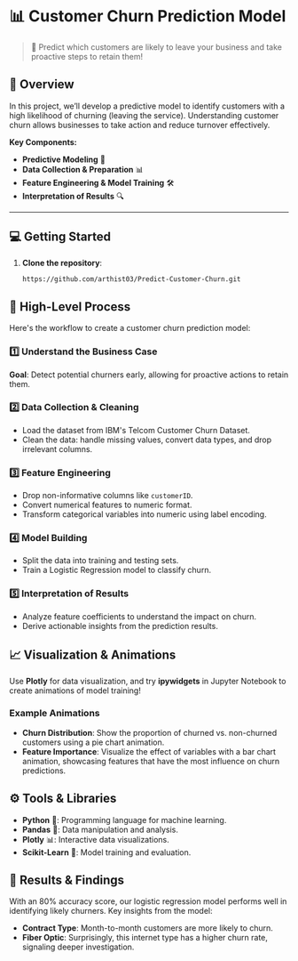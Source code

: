 # 📊 Customer Churn Prediction Model

> 🚀 Predict which customers are likely to leave your business and take proactive steps to retain them!

## 📝 Overview
In this project, we’ll develop a predictive model to identify customers with a high likelihood of churning (leaving the service). Understanding customer churn allows businesses to take action and reduce turnover effectively.

**Key Components:**
- **Predictive Modeling** 🧠
- **Data Collection & Preparation** 📊
- **Feature Engineering & Model Training** 🛠️
- **Interpretation of Results** 🔍

---

## 💻 Getting Started

1. **Clone the repository**:
   ```bash
   https://github.com/arthist03/Predict-Customer-Churn.git


## 🔄 High-Level Process

Here's the workflow to create a customer churn prediction model:

### 1️⃣ Understand the Business Case
   **Goal**: Detect potential churners early, allowing for proactive actions to retain them.

### 2️⃣ Data Collection & Cleaning
   - Load the dataset from IBM's Telcom Customer Churn Dataset.
   - Clean the data: handle missing values, convert data types, and drop irrelevant columns.

### 3️⃣ Feature Engineering
   - Drop non-informative columns like `customerID`.
   - Convert numerical features to numeric format.
   - Transform categorical variables into numeric using label encoding.

### 4️⃣ Model Building
   - Split the data into training and testing sets.
   - Train a Logistic Regression model to classify churn.

### 5️⃣ Interpretation of Results
   - Analyze feature coefficients to understand the impact on churn.
   - Derive actionable insights from the prediction results.

## 📈 Visualization & Animations

Use **Plotly** for data visualization, and try **ipywidgets** in Jupyter Notebook to create animations of model training!

### Example Animations
- **Churn Distribution**: Show the proportion of churned vs. non-churned customers using a pie chart animation.
- **Feature Importance**: Visualize the effect of variables with a bar chart animation, showcasing features that have the most influence on churn predictions.

## ⚙️ Tools & Libraries
- **Python** 🐍: Programming language for machine learning.
- **Pandas** 🐼: Data manipulation and analysis.
- **Plotly** 📊: Interactive data visualizations.
- **Scikit-Learn** 🤖: Model training and evaluation.

## 🎉 Results & Findings
With an 80% accuracy score, our logistic regression model performs well in identifying likely churners. Key insights from the model:
- **Contract Type**: Month-to-month customers are more likely to churn.
- **Fiber Optic**: Surprisingly, this internet type has a higher churn rate, signaling deeper investigation.

